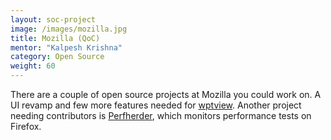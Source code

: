 ```yaml
---
layout: soc-project
image: /images/mozilla.jpg
title: Mozilla (QoC)
mentor: "Kalpesh Krishna"
category: Open Source
weight: 60
---
```


There are a couple of open source projects at Mozilla you could work on. A UI revamp and few more features needed for <a href="https://github.com/mozilla/wptview">wptview</a>. Another project needing contributors is <a href="https://wiki.mozilla.org/EngineeringProductivity/Projects/Perfherder">Perfherder</a>, which monitors performance tests on Firefox.